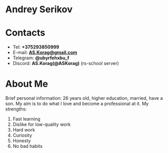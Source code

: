 # Andrey Serikov

# Contacts

- Tel: **+375293850999**
- E-mail: **AS.Korag@gmail.com**
- Telegram: **@ubyrfehxbu_f**
- Discord: **AS.Korag(@ASKorag)** (rs-school server)

# About Me

Brief personal information: 26 years old, higher education, married, have a son. My aim is to do what I love and become a professional at it. My strengths:

1. Fast learning
2. Dislike for low-quality work
3. Hard work
4. Curiosity
5. Honesty
6. No bad habits

